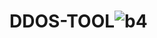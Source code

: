 # DDOS-TOOL![b4](https://user-images.githubusercontent.com/116375000/199772886-9800e096-7e80-4d28-9c8e-1639d0fc6ecf.PNG)

